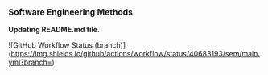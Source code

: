 ### Software Engineering Methods

__Updating README.md file.__

![GitHub Workflow Status (branch)](https://img.shields.io/github/actions/workflow/status/40683193/sem/main.yml?branch=<branch name>)